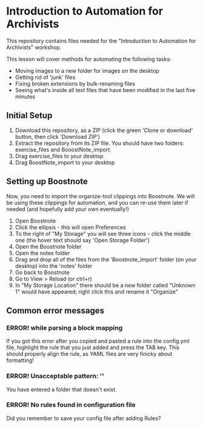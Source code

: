 # Introduction to Automation for Archivists

This repository contains files needed for the "Introduction to Automation for Archivists" workshop.

This lesson will cover methods for automating the following tasks:

- Moving images to a new folder for images on the desktop
- Getting rid of 'junk' files
- Fixing broken extensions by bulk-renaming files
- Seeing what's inside all text files that have been modified in the last five minutes

## Initial Setup

1. Download this repository, as a ZIP (click the green 'Clone or download' button, then click 'Download ZIP') 
2. Extract the repository from its ZIP file. You should have two folders: exercise_files and BooostNote_import.
3. Drag exercise_files to your desktop
4. Drag BoostNote_import to your desktop

## Setting up Boostnote ##

Now, you need to import the organize-tool clippings into Boostnote. We will be using these clippings for automation, and you can re-use them later if needed (and hopefully add your own eventually!)

1. Open Boostnote
2. Click the ellipsis - this will open Preferences
3. To the right of "My Storage" you will see three icons - click the middle one (the hover text should say 'Open Storage Folder')
4. Open the Boostnote folder
5. Open the notes folder
6. Drag and drop all of the files from the 'Boostnote_Import' folder (on your desktop) into the 'notes' folder
7. Go back to Boostnote
8. Go to View > Reload (or ctrl+r)
9. In "My Storage Location" there should be a new folder called "Unknown 1" would have appeared; right click this and rename it "Organize"

## Common error messages

### ERROR! while parsing a block mapping

If you got this error after you copied and pasted a rule into the config.yml file, highlight the rule that you just added and press the TAB key. This should properly align the rule, as YAML files are very finicky about formatting!

### ERROR! Unacceptable pattern: ''

You have entered a folder that doesn't exist.

### ERROR! No rules found in configuration file

Did you remember to save your config file after adding Rules?

